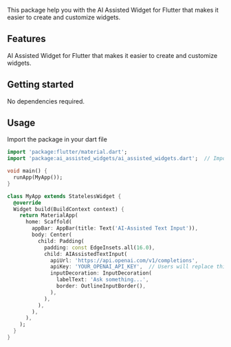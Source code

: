 

This package help you with the AI Assisted Widget for Flutter that makes it easier to create and customize widgets.

## Features

AI Assisted Widget for Flutter that makes it easier to create and customize widgets.

## Getting started

No dependencies required.

## Usage

Import the package in your dart file

```dart
import 'package:flutter/material.dart';
import 'package:ai_assisted_widgets/ai_assisted_widgets.dart';  // Import your package

void main() {
  runApp(MyApp());
}

class MyApp extends StatelessWidget {
  @override
  Widget build(BuildContext context) {
    return MaterialApp(
      home: Scaffold(
        appBar: AppBar(title: Text('AI-Assisted Text Input')),
        body: Center(
          child: Padding(
            padding: const EdgeInsets.all(16.0),
            child: AIAssistedTextInput(
              apiUrl: 'https://api.openai.com/v1/completions',
              apiKey: 'YOUR_OPENAI_API_KEY',  // Users will replace this with their API key
              inputDecoration: InputDecoration(
                labelText: 'Ask something...',
                border: OutlineInputBorder(),
              ),
            ),
          ),
        ),
      ),
    );
  }
}

```


